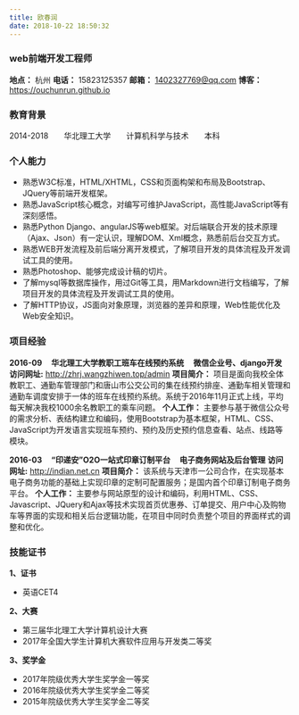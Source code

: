 ```yaml
---
title: 欧春润
date: 2018-10-22 18:50:32
---
```


### web前端开发工程师

**地点：** 杭州
**电话：** 15823125357
**邮箱：** 1402327769@qq.com
**博客：** https://ouchunrun.github.io

### 教育背景

2014-2018 <span style="width:20px;display: inline-block;"></span>  华北理工大学	<span style="width:20px;display: inline-block;"></span> 计算机科学与技术	 <span style="width:20px;display: inline-block;"></span>  本科

### 个人能力

- 熟悉W3C标准，HTML/XHTML，CSS和页面构架和布局及Bootstrap、JQuery等前端开发框架。
- 熟悉JavaScript核心概念，对编写可维护JavaScript，高性能JavaScript等有深刻感悟。
- 熟悉Python Django、angularJS等web框架。对后端联合开发的技术原理（Ajax、Json）有一定认识，理解DOM、Xml概念，熟悉前后台交互方式。
- 熟悉WEB开发流程及前后端分离开发模式，了解项目开发的具体流程及开发调试工具的使用。
- 熟悉Photoshop、能够完成设计稿的切片。
- 了解mysql等数据库操作，用过Git等工具，用Markdown进行文档编写，了解项目开发的具体流程及开发调试工具的使用。
- 了解HTTP协议，JS面向对象原理，浏览器的差异和原理，Web性能优化及Web安全知识。

### 项目经验

**2016-09 <span style="width:10px;display: inline-block;"></span> 华北理工大学教职工班车在线预约系统 <span style="width:10px;display: inline-block;"></span> 微信企业号、django开发**
**访问网址:** http://zhrj.wangzhiwen.top/admin
**项目简介：** 项目是面向我校全体教职工、通勤车管理部门和唐山市公交公司的集在线预约排座、通勤车相关管理和通勤车调度安排于一体的班车在线预约系统。系统于2016年11月正式上线，平均每天解决我校1000余名教职工的乘车问题。
**个人工作：** 主要参与基于微信公众号的需求分析、表结构建立和编码，使用Bootstrap为基本框架，HTML、CSS、JavaScript为开发语言实现班车预约、预约及历史预约信息查看、站点、线路等模块。


**2016-03 <span style="width:10px;display: inline-block;"></span> “印递安”O2O一站式印章订制平台 <span style="width:10px;display: inline-block;"></span> 电子商务网站及后台管理**
**访问网址:** http://indian.net.cn
**项目简介：** 该系统与天津市一公司合作，在实现基本电子商务功能的基础上实现印章的定制可配置服务；是国内首个印章订制电子商务平台。
**个人工作：** 主要参与网站原型的设计和编码，利用HTML、CSS、Javascript、JQuery和Ajax等技术实现首页优惠券、订单提交、用户中心及购物车等界面的实现和相关后台逻辑功能，在项目中同时负责整个项目的界面样式的调整和优化。

### 技能证书

**1、证书**

- 英语CET4

**2、大赛**

- 第三届华北理工大学计算机设计大赛
- 2017年全国大学生计算机大赛软件应用与开发类二等奖

**3、奖学金**

- 2017年院级优秀大学生奖学金一等奖
- 2016年院级优秀大学生奖学金二等奖
- 2015年院级优秀大学生奖学金二等奖

